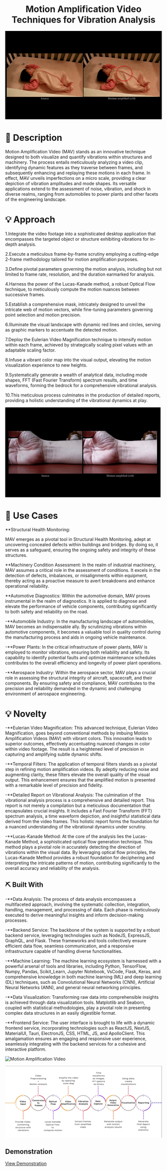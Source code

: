 <p align="center">
  <a href="" rel="noopener"></a>
</p>

<h1 align="center">Motion Amplification Video Techniques for Vibration Analysis</h1>

![Motion Amplification Video](https://github.com/Soumyojyotisaha/Devpost-2024/blob/main/assets/283361120-8685995d-a156-4e86-b75a-2ab273630e05.gif)

# 📝 Description <a name="description"></a>

Motion Amplification Video (MAV) stands as an innovative technique designed to both visualize and quantify vibrations within structures and machinery. The process entails meticulously analyzing a video clip, identifying dynamic features as they traverse between frames, and subsequently enhancing and replaying these motions in each frame. In effect, MAV unveils imperfections on a micro scale, providing a clear depiction of vibration amplitudes and mode shapes. Its versatile applications extend to the assessment of noise, vibration, and shock in diverse realms, ranging from automobiles to power plants and other facets of the engineering landscape.

# 💡 Approach <a name="approach"></a>

1.Integrate the video footage into a sophisticated desktop application that encompasses the targeted object or structure exhibiting vibrations for in-depth analysis.

2.Execute a meticulous frame-by-frame scrutiny employing a cutting-edge 2-frame methodology tailored for motion amplification purposes.

3.Define pivotal parameters governing the motion analysis, including but not limited to frame rate, resolution, and the duration earmarked for analysis.

4.Harness the power of the Lucas-Kanade method, a robust Optical Flow technique, to meticulously compute the motion nuances between successive frames.

5.Establish a comprehensive mask, intricately designed to unveil the intricate web of motion vectors, while fine-tuning parameters governing point selection and motion precision.

6.Illuminate the visual landscape with dynamic red lines and circles, serving as graphic markers to accentuate the detected motion.

7.Deploy the Eulerian Video Magnification technique to intensify motion within each frame, achieved by strategically scaling pixel values with an adaptable scaling factor.

8.Infuse a vibrant color map into the visual output, elevating the motion visualization experience to new heights.

9.Systematically generate a wealth of analytical data, including mode shapes, FFT (Fast Fourier Transform) spectrum results, and time waveforms, forming the bedrock for a comprehensive vibrational analysis. 

10.This meticulous process culminates in the production of detailed reports, providing a holistic understanding of the vibrational dynamics at play.

![Motion Amplification Video](https://github.com/Soumyojyotisaha/Devpost-2024/blob/main/assets/283361105-421bf306-46cb-4869-a285-32557d155ca5.gif)

# 📝 Use Cases <a name="use"></a>

**Structural Health Monitoring:

MAV emerges as a pivotal tool in Structural Health Monitoring, adept at uncovering concealed defects within buildings and bridges. By doing so, it serves as a safeguard, ensuring the ongoing safety and integrity of these structures.

**Machinery Condition Assessment:
In the realm of industrial machinery, MAV assumes a critical role in the assessment of conditions. It excels in the detection of defects, imbalances, or misalignments within equipment, thereby acting as a proactive measure to avert breakdowns and enhance operational reliability.

**Automotive Diagnostics:
Within the automotive domain, MAV proves instrumental in the realm of diagnostics. It is applied to diagnose and elevate the performance of vehicle components, contributing significantly to both safety and reliability on the road.

-**Automobile Industry:
In the manufacturing landscape of automobiles, MAV becomes an indispensable ally. By scrutinizing vibrations within automotive components, it becomes a valuable tool in quality control during the manufacturing process and aids in ongoing vehicle maintenance.

-**Power Plants:
In the critical infrastructure of power plants, MAV is employed to monitor vibrations, ensuring both reliability and safety. Its capability to identify potential faults and optimize maintenance schedules contributes to the overall efficiency and longevity of power plant operations.

-**Aerospace Industry:
Within the aerospace sector, MAV plays a crucial role in assessing the structural integrity of aircraft, spacecraft, and their components. By ensuring safety and compliance, MAV contributes to the precision and reliability demanded in the dynamic and challenging environment of aerospace engineering.

# 💡 Novelty <a name="novelty"></a>


-**Eulerian Video Magnification:
This advanced technique, Eulerian Video Magnification, goes beyond conventional methods by imbuing Motion Amplification Videos (MAV) with vibrant colors. This innovation leads to superior outcomes, effectively accentuating nuanced changes in color within video footage. The result is a heightened level of precision in capturing and amplifying subtle dynamic shifts.

-**Temporal Filters:
The application of temporal filters stands as a pivotal step in refining motion amplification videos. By adeptly reducing noise and augmenting clarity, these filters elevate the overall quality of the visual output. This enhancement ensures that the amplified motion is presented with a remarkable level of precision and fidelity.

-**Detailed Report on Vibrational Analysis:
The culmination of the vibrational analysis process is a comprehensive and detailed report. This report is not merely a compilation but a meticulous documentation that encapsulates crucial insights. It includes a Fast Fourier Transform (FFT) spectrum analysis, a time waveform depiction, and insightful statistical data derived from the video frames. This holistic report forms the foundation for a nuanced understanding of the vibrational dynamics under scrutiny.

-**Lucas-Kanade Method:
At the core of the analysis lies the Lucas-Kanade Method, a sophisticated optical flow generation technique. This method plays a pivotal role in accurately detecting the direction of vibrations within the visual data. By leveraging optical flow principles, the Lucas-Kanade Method provides a robust foundation for deciphering and interpreting the intricate patterns of motion, contributing significantly to the overall accuracy and reliability of the analysis.

## ⛏️ Built With <a name="tech_stack"></a>

-**Data Analysis:
The process of data analysis encompasses a multifaceted approach, involving the systematic collection, integration, handling, management, and processing of data. Each phase is meticulously executed to derive meaningful insights and inform decision-making processes.

-**Backend Service:
The backbone of the system is supported by a robust backend service, leveraging technologies such as NodeJS, ExpressJS, GraphQL, and Flask. These frameworks and tools collectively ensure efficient data flow, seamless communication, and a responsive infrastructure capable of handling diverse functionalities.

-**Machine Learning:
The machine learning ecosystem is harnessed with a powerful arsenal of tools and libraries, including Python, TensorFlow, Numpy, Pandas, Scikit_Learn, Jupyter Notebook, VsCode, Flask, Keras, and comprehensive knowledge in both machine learning (ML) and deep learning (DL) techniques, such as Convolutional Neural Networks (CNN), Artificial Neural Networks (ANN), and general neural networking principles.

-**Data Visualization:
Transforming raw data into comprehensible insights is achieved through data visualization tools. Matplotlib and Seaborn, coupled with statistical methodologies, play a pivotal role in presenting complex data structures in an easily digestible format.

-**Frontend Service:
The user interface is brought to life with a dynamic frontend service, incorporating technologies such as ReactJS, NextJS, MaterialUI, Tauri, ElectronJS, CSS, HTML, JS, and ApolloClient. This amalgamation ensures an engaging and responsive user experience, seamlessly integrating with the backend services for a cohesive and interactive platform.

![Motion Amplification Video](https://github.com/Soumyojyotisaha/Devpost-2024/blob/main/assets/283361131-52330a3e-c2cd-48db-9bca-1090c2f97cc3.gif)

![Flow](https://github.com/Soumyojyotisaha/Devpost-2024/blob/main/assets/283364094-c3c043d1-0e81-46dd-8d87-d54e4ffde545.jpeg)

## Demonstration
[View Demonstration](https://github.com/vp-1234ms/SIH2023/assets/102847008/ae5fca94-d9d8-4003-ac83-76b313294f65)
